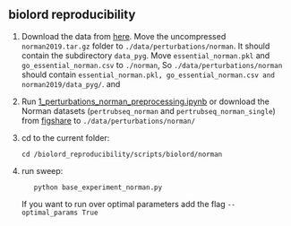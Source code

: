 ## biolord reproducibility 

1. Download the data from [here](https://dataverse.harvard.edu/api/access/datafile/6894431). Move the uncompressed `norman2019.tar.gz` folder to `./data/perturbations/norman`. It should contain the subdirectory `data_pyg`. Move `essential_norman.pkl` and `go_essential_norman.csv` to `./norman`, So `./data/perturbations/norman` should contain `essential_norman.pkl, go_essential_norman.csv and norman2019/data_pyg/`. and 
2. Run [1_perturbations_norman_preprocessing.ipynb](https://github.com/nitzanlab/biolord_reproducibility/tree/main/notebooks/perturbations/norman/1_perturbations_norman_preprocessing.ipynb) or download the Norman datasets (`pertrubseq_norman` and `pertrubseq_norman_single`) from [figshare](https://figshare.com/projects/biolord_datasets/160085) to `./data/perturbations/norman/`

3. cd to the current folder:
    ```{bash}
   cd /biolord_reproducibility/scripts/biolord/norman
   ```
4. run sweep:
    ```{bash}
       python base_experiment_norman.py
   ```
   If you want to run over optimal parameters add the flag `--optimal_params True`